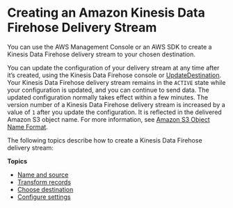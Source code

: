 # Creating an Amazon Kinesis Data Firehose Delivery Stream<a name="basic-create"></a>

You can use the AWS Management Console or an AWS SDK to create a Kinesis Data Firehose delivery stream to your chosen destination\. 

You can update the configuration of your delivery stream at any time after it’s created, using the Kinesis Data Firehose console or [UpdateDestination](http://docs.aws.amazon.com/firehose/latest/APIReference/API_UpdateDestination.html)\. Your Kinesis Data Firehose delivery stream remains in the `ACTIVE` state while your configuration is updated, and you can continue to send data\. The updated configuration normally takes effect within a few minutes\. The version number of a Kinesis Data Firehose delivery stream is increased by a value of `1` after you update the configuration\. It is reflected in the delivered Amazon S3 object name\. For more information, see [Amazon S3 Object Name Format](basic-deliver.md#s3-object-name)\.

The following topics describe how to create a Kinesis Data Firehose delivery stream:

**Topics**
+ [Name and source](create-name.md)
+ [Transform records](create-transform.md)
+ [Choose destination](create-destination.md)
+ [Configure settings](create-configure.md)
